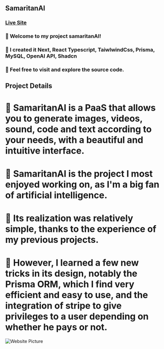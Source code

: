 ## SamaritanAI

### [Live Site](https://samaritanai.vercel.app)




### 🌟 Welcome to my project samaritanAI! 
### 🚀 I created it Next, React Typescript, TaiwlwindCss, Prisma, MySQL, OpenAI API, Shadcn 
### 🌟 Feel free to visit and explore the source code.

## Project Details

# 📌 SamaritanAI is a PaaS that allows you to generate images, videos, sound, code and text according to your needs, with a beautiful and intuitive interface.
# 📌 SamaritanAI is the project I most enjoyed working on, as I'm a big fan of artificial intelligence. 
# 📌 Its realization was relatively simple, thanks to the experience of my previous projects. 
# 📌 However, I learned a few new tricks in its design, notably the Prisma ORM, which I find very efficient and easy to use, and the integration of stripe to give privileges to a user depending on whether he pays or not.


![Website Picture](https://github.com/JFiaga/samaritanAI/assets/119431457/fde7cfed-4dc5-4a82-9acf-9cf914d5d488)
